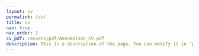 ```yaml
---
layout: cv
permalink: /cv/
title: cv
nav: true
nav_order: 2
cv_pdf: /assets/pdf/AnnaNelson_CV.pdf
description: This is a description of the page. You can modify it in 'pages/_cv.md'. You can also change or remove the top pdf download button.
---
```

